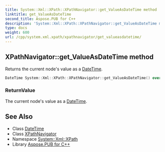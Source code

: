 ```yaml
---
title: System::Xml::XPath::XPathNavigator::get_ValueAsDateTime method
linktitle: get_ValueAsDateTime
second_title: Aspose.PUB for C++
description: 'System::Xml::XPath::XPathNavigator::get_ValueAsDateTime method. Returns the current node''s value as a DateTime in C++.'
type: docs
weight: 600
url: /cpp/system.xml.xpath/xpathnavigator/get_valueasdatetime/
---
```

## XPathNavigator::get_ValueAsDateTime method


Returns the current node's value as a [DateTime](../../../system/datetime/).

```cpp
DateTime System::Xml::XPath::XPathNavigator::get_ValueAsDateTime() override
```


### ReturnValue

The current node's value as a [DateTime](../../../system/datetime/).

## See Also

* Class [DateTime](../../../system/datetime/)
* Class [XPathNavigator](../)
* Namespace [System::Xml::XPath](../../)
* Library [Aspose.PUB for C++](../../../)

